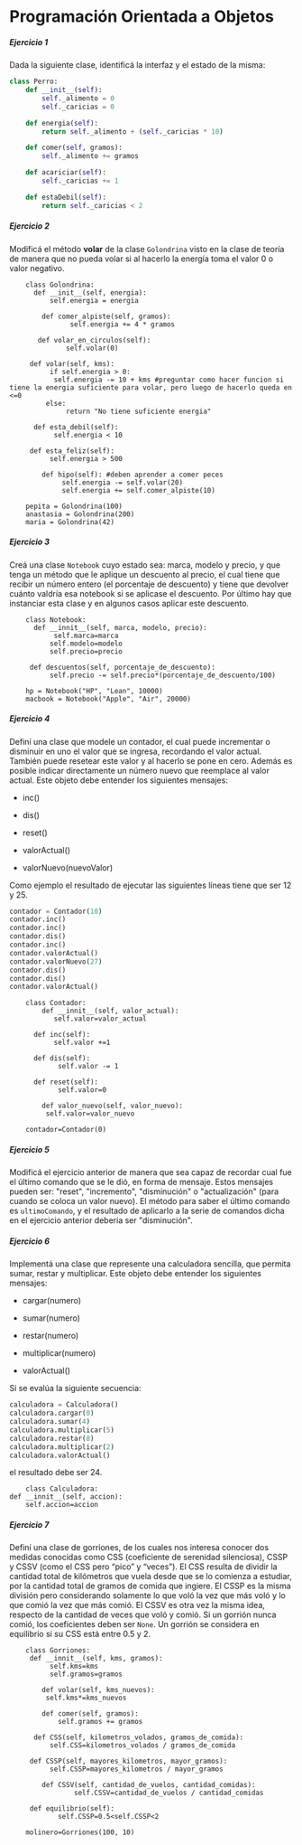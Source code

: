 # **Programación Orientada a Objetos**

##### **Ejercicio 1**
Dada la siguiente clase, identificá la interfaz y el estado de la misma:

```python
class Perro:
    def __init__(self):
        self._alimento = 0
        self._caricias = 0

    def energia(self):
        return self._alimento + (self._caricias * 10)

    def comer(self, gramos):
        self._alimento += gramos

    def acariciar(self):
        self._caricias += 1

    def estaDebil(self):
        return self._caricias < 2
```

##### **Ejercicio 2**
Modificá el método **volar** de la clase `Golondrina` visto en la clase de teoría de manera que no pueda volar si al hacerlo la energía toma el valor 0 o valor negativo.

        class Golondrina:
          def __init__(self, energia):
              self.energia = energia

            def comer_alpiste(self, gramos):
                   self.energia += 4 * gramos

           def volar_en_circulos(self):
                  self.volar(0)

         def volar(self, kms):
              if self.energia > 0:
               self.energia -= 10 + kms #preguntar como hacer funcion si tiene la energia suficiente para volar, pero luego de hacerlo queda en <=0
             else:
                  return "No tiene suficiente energia"

          def esta_debil(self):
               self.energia < 10
  
         def esta_feliz(self):
              self.energia > 500

            def hipo(self): #deben aprender a comer peces
                 self.energia -= self.volar(20)
                 self.energia += self.comer_alpiste(10)

        pepita = Golondrina(100)
        anastasia = Golondrina(200)
        maria = Golondrina(42)

##### **Ejercicio 3**
Creá una clase `Notebook` cuyo estado sea: marca, modelo y precio, y que tenga un método que le aplique un descuento al precio, el cual tiene que recibir un número entero (el porcentaje de descuento) y tiene que devolver cuánto valdría esa notebook si se aplicase el descuento. Por último hay que instanciar esta clase y en algunos casos aplicar este descuento.

        class Notebook:
          def __innit__(self, marca, modelo, precio):
               self.marca=marca
              self.modelo=modelo
              self.precio=precio
    
         def descuentos(self, porcentaje_de_descuento):
              self.precio -= self.precio*(porcentaje_de_descuento/100)

        hp = Notebook("HP", "Lean", 10000)
        macbook = Notebook("Apple", "Air", 20000)


##### **Ejercicio 4**
Definí una clase que modele un contador, el cual puede incrementar o disminuir en uno el valor que se ingresa, recordando el valor actual. También puede resetear este valor y al hacerlo se pone en cero. Además es posible indicar directamente un número nuevo que reemplace al valor actual. Este objeto debe entender los siguientes mensajes:

* inc()

* dis()

* reset()

* valorActual()

* valorNuevo(nuevoValor)

Como ejemplo el resultado de ejecutar las siguientes líneas tiene que ser 12 y 25.

```python
contador = Contador(10)
contador.inc()
contador.inc()
contador.dis()
contador.inc()
contador.valorActual()
contador.valorNuevo(27)
contador.dis()
contador.dis()
contador.valorActual()
```
        class Contador:
            def __innit__(self, valor_actual):
               self.valor=valor_actual
    
          def inc(self):
               self.valor +=1
    
          def dis(self):
                self.valor -= 1

          def reset(self):
                self.valor=0

            def valor_nuevo(self, valor_nuevo):
             self.valor=valor_nuevo
    
        contador=Contador(0)

##### **Ejercicio 5**
Modificá el ejercicio anterior de manera que sea capaz de recordar cual fue el último comando que se le dió, en forma de mensaje. Estos mensajes pueden ser: "reset", "incremento", "disminución" o "actualización" (para cuando se coloca un valor nuevo). El método para saber el último comando es `ultimoComando`, y el resultado de aplicarlo a la serie de comandos dicha en el ejercicio anterior debería ser "disminución".

##### **Ejercicio 6**
Implementá una clase que represente una calculadora sencilla, que permita sumar, restar y multiplicar. Este objeto debe entender los siguientes mensajes:

* cargar(numero)

* sumar(numero)

* restar(numero)

* multiplicar(numero)

* valorActual()

Si se evalúa la siguiente secuencia:

```python
calculadora = Calculadora()
calculadora.cargar(0)
calculadora.sumar(4)
calculadora.multiplicar(5)
calculadora.restar(8)
calculadora.multiplicar(2)
calculadora.valorActual()
```

el resultado debe ser 24.

        class Calculadora:
    def __innit__(self, accion):
        self.accion=accion

##### **Ejercicio 7**
Definí una clase de gorriones, de los cuales nos interesa conocer dos medidas conocidas como CSS (coeficiente de serenidad silenciosa), CSSP y CSSV (como el CSS pero “pico” y “veces”). El CSS resulta de dividir la cantidad total de kilómetros que vuela desde que se lo comienza a estudiar, por la cantidad total de gramos de comida que ingiere. El CSSP es la misma división pero considerando solamente lo que voló la vez que más voló y lo que comió la vez que más comió. El CSSV es otra vez la misma idea, respecto de la cantidad de veces que voló y comió. Si un gorrión nunca comió, los coeficientes deben ser `None`.
Un gorrión se considera en equilibrio si su CSS está entre 0.5 y 2.

        class Gorriones:
         def __innit__(self, kms, gramos):
              self.kms=kms
              self.gramos=gramos

            def volar(self, kms_nuevos):
             self.kms*=kms_nuevos
    
            def comer(self, gramos):
                self.gramos += gramos
        
          def CSS(self, kilometros_volados, gramos_de_comida):
              self.CSS=kilometros_volados / gramos_de_comida
    
         def CSSP(self, mayores_kilometros, mayor_gramos):
              self.CSSP=mayores_kilometros / mayor_gramos

            def CSSV(self, cantidad_de_vuelos, cantidad_comidas):
                    self.CSSV=cantidad_de_vuelos / cantidad_comidas
    
         def equilibrio(self):
                self.CSSP=0.5<self.CSSP<2

        molinero=Gorriones(100, 10)